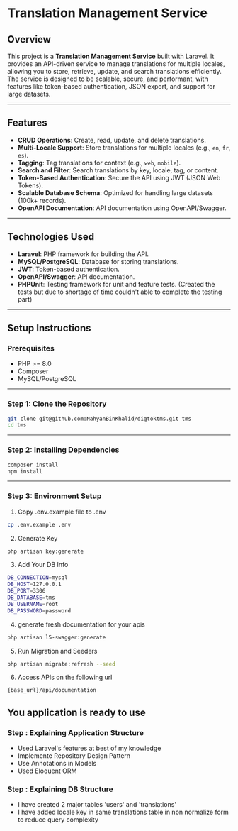 # Translation Management Service

## Overview
This project is a **Translation Management Service** built with Laravel. It provides an API-driven service to manage translations for multiple locales, allowing you to store, retrieve, update, and search translations efficiently. The service is designed to be scalable, secure, and performant, with features like token-based authentication, JSON export, and support for large datasets.

---

## Features
- **CRUD Operations**: Create, read, update, and delete translations.
- **Multi-Locale Support**: Store translations for multiple locales (e.g., `en`, `fr`, `es`).
- **Tagging**: Tag translations for context (e.g., `web`, `mobile`).
- **Search and Filter**: Search translations by key, locale, tag, or content.
- **Token-Based Authentication**: Secure the API using JWT (JSON Web Tokens).
- **Scalable Database Schema**: Optimized for handling large datasets (100k+ records).
- **OpenAPI Documentation**: API documentation using OpenAPI/Swagger.

---

## Technologies Used
- **Laravel**: PHP framework for building the API.
- **MySQL/PostgreSQL**: Database for storing translations.
- **JWT**: Token-based authentication.
- **OpenAPI/Swagger**: API documentation.
- **PHPUnit**: Testing framework for unit and feature tests. (Created the tests but due to shortage of time couldn't able to complete the testing part)

---

## Setup Instructions

### Prerequisites
- PHP >= 8.0
- Composer
- MySQL/PostgreSQL

---

### Step 1: Clone the Repository
```bash
git clone git@github.com:NahyanBinKhalid/digtoktms.git tms
cd tms
```

---

### Step 2: Installing Dependencies
```bash
composer install
npm install
```
---

### Step 3: Environment Setup
1. Copy .env.example file to .env
```bash
cp .env.example .env
```

2. Generate Key
```bash
php artisan key:generate
```

3. Add Your DB Info
```bash
DB_CONNECTION=mysql
DB_HOST=127.0.0.1
DB_PORT=3306
DB_DATABASE=tms
DB_USERNAME=root
DB_PASSWORD=password
```

4. generate fresh documentation for your apis
```bash
php artisan l5-swagger:generate
```

5. Run Migration and Seeders
```bash
php artisan migrate:refresh --seed
```

6. Access APIs on the following url
```bash
{base_url}/api/documentation
```
You application is ready to use
---

### Step : Explaining Application Structure
- Used Laravel's features at best of my knowledge
- Implemente Repository Design Pattern
- Use Annotations in Models
- Used Eloquent ORM

### Step : Explaining DB Structure
- I have created 2 major tables 'users' and 'translations'
- I have added locale key in same translations table in non normalize form to reduce query complexity